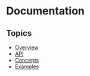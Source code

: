 # Documentation

## Topics

- [Overview](./overview.md)
- [API](./api/index.md)
- [Concepts](./concepts.md)
- [Examples](./examples.md)

